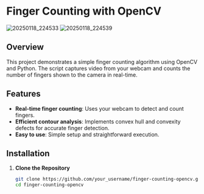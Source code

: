 
# Finger Counting with OpenCV

![20250118_224533](https://github.com/user-attachments/assets/5da4cc48-411d-4c64-9d97-f18b3b0514ce)
![20250118_224539](https://github.com/user-attachments/assets/fb01d3b3-7740-4e99-a14d-64fb917265) 

## Overview

This project demonstrates a simple finger counting algorithm using OpenCV and Python. The script captures video from your webcam and counts the number of fingers shown to the camera in real-time.

## Features

- **Real-time finger counting**: Uses your webcam to detect and count fingers.
- **Efficient contour analysis**: Implements convex hull and convexity defects for accurate finger detection.
- **Easy to use**: Simple setup and straightforward execution.

## Installation

1. **Clone the Repository**
   ```bash
   git clone https://github.com/your_username/finger-counting-opencv.git
   cd finger-counting-opencv



